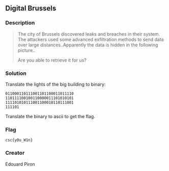 ## Digital Brussels

### Description

> The city of Brussels discovered leaks and breaches in their system. The attackers used some advanced exfiltration methods to send data over large distances..Apparently the data is hidden in the following picture..
> 
> Are you able to retrieve it for us?

### Solution

Translate the lights of the big building to binary:

```
011000110111001101100011011110
110111100100110000011101010101
111101010111001100010110111001
111101
```

Translate the binary to ascii to get the flag.

### Flag
`csc{y0u_W1n}`


### Creator
Edouard Piron 

